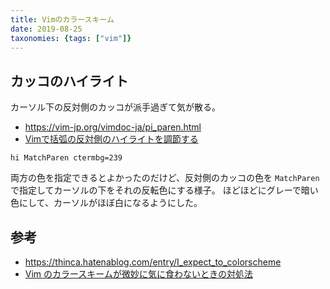 ```yaml
---
title: Vimのカラースキーム
date: 2019-08-25
taxonomies: {tags: ["vim"]}
---
```


## カッコのハイライト

カーソル下の反対側のカッコが派手過ぎて気が散る。

* https://vim-jp.org/vimdoc-ja/pi_paren.html
* [Vimで括弧の反対側のハイライトを調節する](https://qiita.com/mochizukikotaro/items/7829ab32e0353d49c185)

```vim
hi MatchParen ctermbg=239
```

両方の色を指定できるとよかったのだけど、反対側のカッコの色を `MatchParen` で指定してカーソルの下をそれの反転色にする様子。
ほどほどにグレーで暗い色にして、カーソルがほぼ白になるようにした。

## 参考

* https://thinca.hatenablog.com/entry/I_expect_to_colorscheme
* [Vim のカラースキームが微妙に気に食わないときの対処法](http://cohama.hateblo.jp/entry/2013/08/11/020849)
